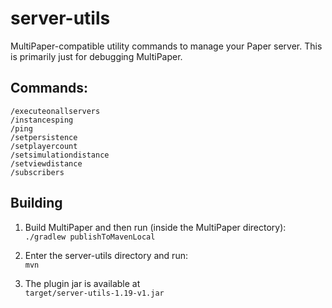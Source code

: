# server-utils
MultiPaper-compatible utility commands to manage your Paper server.
This is primarily just for debugging MultiPaper.

## Commands:

```
/executeonallservers
/instancesping
/ping
/setpersistence
/setplayercount
/setsimulationdistance
/setviewdistance
/subscribers
```

## Building

1. Build MultiPaper and then run (inside the MultiPaper directory):  
`./gradlew publishToMavenLocal`

2. Enter the server-utils directory and run:  
`mvn`

3. The plugin jar is available at  
`target/server-utils-1.19-v1.jar`